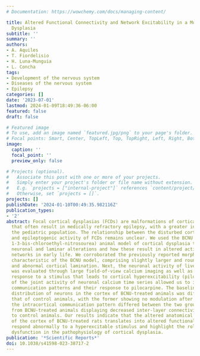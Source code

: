 ```yaml
---
# Documentation: https://wowchemy.com/docs/managing-content/

title: Altered Functional Connectivity and Network Excitability in a Model of Cortical
  Dysplasia
subtitle: ''
summary: ''
authors:
- A. Aquiles
- T. Fiordelisio
- H. Luna-Munguia
- L. Concha
tags:
- Development of the nervous system
- Diseases of the nervous system
- Epilepsy
categories: []
date: '2023-07-01'
lastmod: 2024-01-09T18:49:36-06:00
featured: false
draft: false

# Featured image
# To use, add an image named `featured.jpg/png` to your page's folder.
# Focal points: Smart, Center, TopLeft, Top, TopRight, Left, Right, BottomLeft, Bottom, BottomRight.
image:
  caption: ''
  focal_point: ''
  preview_only: false

# Projects (optional).
#   Associate this post with one or more of your projects.
#   Simply enter your project's folder or file name without extension.
#   E.g. `projects = ["internal-project"]` references `content/project/deep-learning/index.md`.
#   Otherwise, set `projects = []`.
projects: []
publishDate: '2024-01-10T00:49:35.982116Z'
publication_types:
- '2'
abstract: Focal cortical dysplasias (FCDs) are malformations of cortical development
  that often result in medically refractory epilepsy, with a greater incidence in
  the pediatric population. The relationship between the disturbed cortical morphology
  and epileptogenic activity of FCDs remains unclear. We used the BCNU (carmustine
  1-3-bis-chloroethyl-nitrosourea) animal model of cortical dysplasia to evaluate
  neuronal and laminar alterations and how these result in altered activity of intracortical
  networks in early life. We corroborated the previously reported morphological anomalies
  characteristic of the BCNU model, comprising slightly larger and rounder neurons
  and abnormal cortical lamination. Next, the neuronal activity of live cortical slices
  was evaluated through large field-of-view calcium imaging as well as the neuronal
  response to a stimulus that leads to cortical hyperexcitability (pilocarpine). Examination
  of the joint activity of neuronal calcium time series allowed us to identify intracortical
  communication patterns and their response to pilocarpine. The baseline power density
  distribution of neurons in the cortex of BCNU-treated animals was different from
  that of control animals, with the former showing no modulation after stimulus. Moreover,
  the intracortical communication pattern differed between the two groups, with cortexes
  from BCNU-treated animals displaying decreased inter-layer connectivity as compared
  to control animals. Our results indicate that the altered anatomical organization
  of the cortex of BCNU-treated rats translates into altered functional networks that
  respond abnormally to a hyperexcitable stimulus and highlight the role of network
  dysfunction in the pathophysiology of cortical dysplasia.
publication: '*Scientific Reports*'
doi: 10.1038/s41598-023-38717-2
---
```

